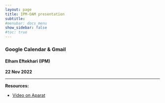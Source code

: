 ```yaml
---
layout: page
title: IPM-OAM presentation
subtitle: 
#menubar: docs_menu
show_sidebar: false
#toc: true
---
```


### Google Calendar & Gmail
#### Elham Eftekhari (IPM)
**22 Nov 2022**

---



**Resources:**
- [Video on Aparat](https://www.aparat.com/v/F08c6)
